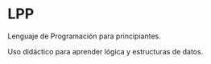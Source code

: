 # LPP

Lenguaje de Programación para principiantes.

Uso didáctico para aprender lógica y estructuras de datos.
